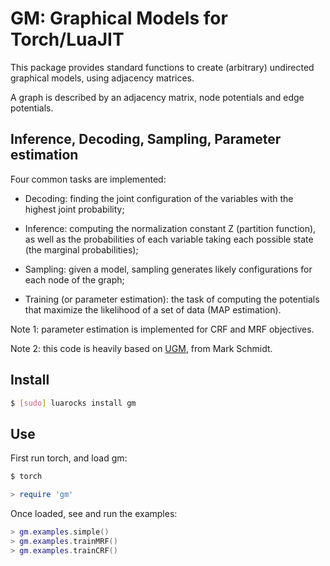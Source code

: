 # GM: Graphical Models for Torch/LuaJIT

This package provides standard functions to create (arbitrary) 
undirected graphical models, using adjacency matrices.

A graph is described by an adjacency matrix, node potentials
and edge potentials. 

## Inference, Decoding, Sampling, Parameter estimation

Four common tasks are implemented:

* Decoding: finding the joint configuration of the variables with the highest 
joint probability;

* Inference: computing the normalization constant Z (partition function), as 
well as the probabilities of each variable taking each possible state (the
marginal probabilities);

* Sampling: given a model, sampling generates likely configurations for 
each node of the graph;

* Training (or parameter estimation): the task of computing the potentials 
that maximize the likelihood of a set of data (MAP estimation).

Note 1: parameter estimation is implemented for CRF and MRF objectives.

Note 2: this code is heavily based on 
[UGM](http://www.di.ens.fr/~mschmidt/Software/UGM.html), 
from Mark Schmidt.

## Install 

``` sh
$ [sudo] luarocks install gm
```

## Use

First run torch, and load gm:

``` sh
$ torch
``` 

``` lua
> require 'gm'
```

Once loaded, see and run the examples:

``` lua
> gm.examples.simple()
> gm.examples.trainMRF()
> gm.examples.trainCRF()
```
